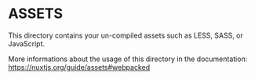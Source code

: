 # ASSETS

This directory contains your un-compiled assets such as LESS, SASS, or JavaScript.

More informations about the usage of this directory in the documentation:
https://nuxtjs.org/guide/assets#webpacked
